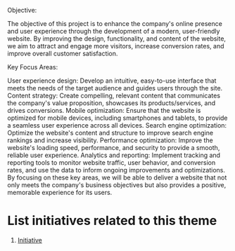 Objective: 
<!-- What type of company is it for? Tech, school, etc? -->

The objective of this project is to enhance the company's online presence and user experience through the development of a modern, user-friendly website. By improving the design, functionality, and content of the website, we aim to attract and engage more visitors, increase conversion rates, and improve overall customer satisfaction.

Key Focus Areas: 
<!-- missing key focus area -->

<!-- Format the file please its all one big paragraph and really hard to read. -->
User experience design: Develop an intuitive, easy-to-use interface that meets the needs of the target audience and guides users through the site.
Content strategy: Create compelling, relevant content that communicates the company's value proposition, showcases its products/services, and drives conversions.
Mobile optimization: Ensure that the website is optimized for mobile devices, including smartphones and tablets, to provide a seamless user experience across all devices.
Search engine optimization: Optimize the website's content and structure to improve search engine rankings and increase visibility.
Performance optimization: Improve the website's loading speed, performance, and security to provide a smooth, reliable user experience.
Analytics and reporting: Implement tracking and reporting tools to monitor website traffic, user behavior, and conversion rates, and use the data to inform ongoing improvements and optimizations.
By focusing on these key areas, we will be able to deliver a website that not only meets the company's business objectives but also provides a positive, memorable experience for its users.

# List initiatives related to this theme
1. [Initiative](documentation/templates/theme/initiatives/initiative_template.md)
